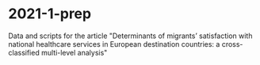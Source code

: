 # 2021-1-prep
Data and scripts for the article "Determinants of migrants’ satisfaction with national healthcare services in European destination countries: a cross-classified multi-level analysis"
